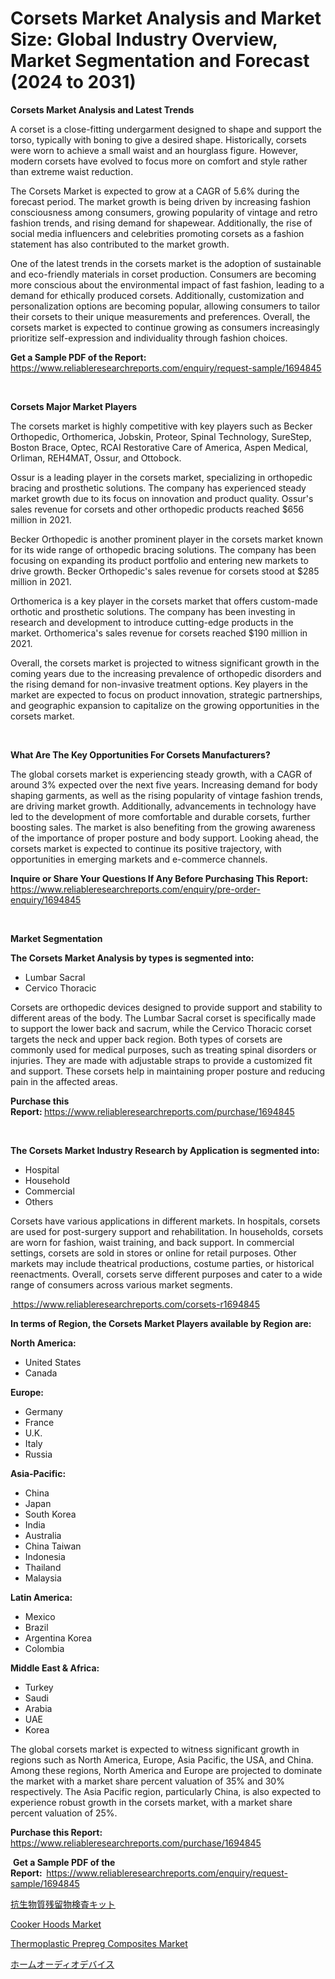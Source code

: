 <p><h1>Corsets Market Analysis and Market Size: Global Industry Overview, Market Segmentation and Forecast (2024 to 2031)</h1></p><p><strong>Corsets Market Analysis and Latest Trends</strong></p>
<p><p>A corset is a close-fitting undergarment designed to shape and support the torso, typically with boning to give a desired shape. Historically, corsets were worn to achieve a small waist and an hourglass figure. However, modern corsets have evolved to focus more on comfort and style rather than extreme waist reduction.</p><p>The Corsets Market is expected to grow at a CAGR of 5.6% during the forecast period. The market growth is being driven by increasing fashion consciousness among consumers, growing popularity of vintage and retro fashion trends, and rising demand for shapewear. Additionally, the rise of social media influencers and celebrities promoting corsets as a fashion statement has also contributed to the market growth.</p><p>One of the latest trends in the corsets market is the adoption of sustainable and eco-friendly materials in corset production. Consumers are becoming more conscious about the environmental impact of fast fashion, leading to a demand for ethically produced corsets. Additionally, customization and personalization options are becoming popular, allowing consumers to tailor their corsets to their unique measurements and preferences. Overall, the corsets market is expected to continue growing as consumers increasingly prioritize self-expression and individuality through fashion choices.</p></p>
<p><strong>Get a Sample PDF of the Report:&nbsp;</strong> <a href="https://www.reliableresearchreports.com/enquiry/request-sample/1694845">https://www.reliableresearchreports.com/enquiry/request-sample/1694845</a></p>
<p>&nbsp;</p>
<p><strong>Corsets Major Market Players</strong></p>
<p><p>The corsets market is highly competitive with key players such as Becker Orthopedic, Orthomerica, Jobskin, Proteor, Spinal Technology, SureStep, Boston Brace, Optec, RCAI Restorative Care of America, Aspen Medical, Orliman, REH4MAT, Ossur, and Ottobock.</p><p>Ossur is a leading player in the corsets market, specializing in orthopedic bracing and prosthetic solutions. The company has experienced steady market growth due to its focus on innovation and product quality. Ossur's sales revenue for corsets and other orthopedic products reached $656 million in 2021.</p><p>Becker Orthopedic is another prominent player in the corsets market known for its wide range of orthopedic bracing solutions. The company has been focusing on expanding its product portfolio and entering new markets to drive growth. Becker Orthopedic's sales revenue for corsets stood at $285 million in 2021.</p><p>Orthomerica is a key player in the corsets market that offers custom-made orthotic and prosthetic solutions. The company has been investing in research and development to introduce cutting-edge products in the market. Orthomerica's sales revenue for corsets reached $190 million in 2021.</p><p>Overall, the corsets market is projected to witness significant growth in the coming years due to the increasing prevalence of orthopedic disorders and the rising demand for non-invasive treatment options. Key players in the market are expected to focus on product innovation, strategic partnerships, and geographic expansion to capitalize on the growing opportunities in the corsets market.</p></p>
<p>&nbsp;</p>
<p><strong>What Are The Key Opportunities For Corsets Manufacturers?</strong></p>
<p><p>The global corsets market is experiencing steady growth, with a CAGR of around 3% expected over the next five years. Increasing demand for body shaping garments, as well as the rising popularity of vintage fashion trends, are driving market growth. Additionally, advancements in technology have led to the development of more comfortable and durable corsets, further boosting sales. The market is also benefiting from the growing awareness of the importance of proper posture and body support. Looking ahead, the corsets market is expected to continue its positive trajectory, with opportunities in emerging markets and e-commerce channels.</p></p>
<p><strong>Inquire or Share Your Questions If Any Before Purchasing This Report:</strong> <a href="https://www.reliableresearchreports.com/enquiry/pre-order-enquiry/1694845">https://www.reliableresearchreports.com/enquiry/pre-order-enquiry/1694845</a></p>
<p>&nbsp;</p>
<p><strong>Market Segmentation</strong></p>
<p><strong>The Corsets Market Analysis by types is segmented into:</strong></p>
<p><ul><li>Lumbar Sacral</li><li>Cervico Thoracic</li></ul></p>
<p><p>Corsets are orthopedic devices designed to provide support and stability to different areas of the body. The Lumbar Sacral corset is specifically made to support the lower back and sacrum, while the Cervico Thoracic corset targets the neck and upper back region. Both types of corsets are commonly used for medical purposes, such as treating spinal disorders or injuries. They are made with adjustable straps to provide a customized fit and support. These corsets help in maintaining proper posture and reducing pain in the affected areas.</p></p>
<p><strong>Purchase this Report:&nbsp;</strong><a href="https://www.reliableresearchreports.com/purchase/1694845">https://www.reliableresearchreports.com/purchase/1694845</a></p>
<p>&nbsp;</p>
<p><strong>The Corsets Market Industry Research by Application is segmented into:</strong></p>
<p><ul><li>Hospital</li><li>Household</li><li>Commercial</li><li>Others</li></ul></p>
<p><p>Corsets have various applications in different markets. In hospitals, corsets are used for post-surgery support and rehabilitation. In households, corsets are worn for fashion, waist training, and back support. In commercial settings, corsets are sold in stores or online for retail purposes. Other markets may include theatrical productions, costume parties, or historical reenactments. Overall, corsets serve different purposes and cater to a wide range of consumers across various market segments.</p></p>
<p><a href="https://www.reliableresearchreports.com/corsets-r1694845">&nbsp;https://www.reliableresearchreports.com/corsets-r1694845</a></p>
<p><strong>In terms of Region, the Corsets Market Players available by Region are:</strong></p>
<p>
    <p> <strong> North America: </strong>
        <ul>
            <li>United States</li>
            <li>Canada</li>
        </ul>
        </p> 
    <p> <strong> Europe: </strong>
        <ul>
            <li>Germany</li>
            <li>France</li>
            <li>U.K.</li>
            <li>Italy</li>
            <li>Russia</li>
        </ul>
        </p> 
    <p> <strong> Asia-Pacific: </strong>
        <ul>
            <li>China</li>
            <li>Japan</li>
            <li>South Korea</li>
            <li>India</li>
            <li>Australia</li>
            <li>China Taiwan</li>
            <li>Indonesia</li>
            <li>Thailand</li>
            <li>Malaysia</li>
        </ul>
        </p> 
    <p> <strong> Latin America: </strong>
        <ul>
            <li>Mexico</li>
            <li>Brazil</li>
            <li>Argentina Korea</li>
            <li>Colombia</li>
        </ul>
        </p> 
    <p> <strong> Middle East & Africa: </strong>
        <ul>
            <li>Turkey</li>
            <li>Saudi</li>
            <li>Arabia</li>
            <li>UAE</li>
            <li>Korea</li>
        </ul>
    </p>
    </p>
<p><p>The global corsets market is expected to witness significant growth in regions such as North America, Europe, Asia Pacific, the USA, and China. Among these regions, North America and Europe are projected to dominate the market with a market share percent valuation of 35% and 30% respectively. The Asia Pacific region, particularly China, is also expected to experience robust growth in the corsets market, with a market share percent valuation of 25%.</p></p>
<p><strong>Purchase this Report: </strong><a href="https://www.reliableresearchreports.com/purchase/1694845">https://www.reliableresearchreports.com/purchase/1694845</a></p>
<p>&nbsp;<strong>Get a Sample PDF of the Report:&nbsp;&nbsp;</strong><a href="https://www.reliableresearchreports.com/enquiry/request-sample/1694845">https://www.reliableresearchreports.com/enquiry/request-sample/1694845</a></p>
<p><strong></strong></p>
<p><p><a href="https://github.com/tubbs463/Market-Research-Report-List-1/blob/main/146867447602.md">抗生物質残留物検査キット</a></p><p><a href="https://view.publitas.com/reportprime-1/cooker-hoods-market-report-reveals-the-latest-trends-and-growth-opportunities-of-this-market/">Cooker Hoods Market</a></p><p><a href="https://unruly-ladybug-44b.notion.site/Thermoplastic-Prepreg-Composites-Market-Focuses-on-Market-Share-Size-and-Projected-Forecast-Till-20-b3a338f3c5fe4f1e95b3722044595383">Thermoplastic Prepreg Composites Market</a></p><p><a href="https://github.com/decker5351/Market-Research-Report-List-1/blob/main/971488447601.md">ホームオーディオデバイス</a></p></p>